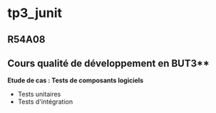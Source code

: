 # tp3_junit
## R54A08
## Cours qualité de développement en BUT3**

**Etude de cas : Tests de composants logiciels**

  * Tests unitaires
  * Tests d'intégration



